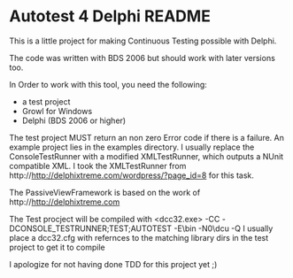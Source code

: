 Autotest 4 Delphi README
===

This is a little project for making Continuous Testing possible with Delphi.

The code was written with BDS 2006 but should work with later versions too.

In Order to work with this tool, you need the following:

* a test project
* Growl for Windows
* Delphi (BDS 2006 or higher)

The test project MUST return an non zero Error code if there is a failure.
An example project lies in the examples directory.
I usually replace the ConsoleTestRunner with a modified XMLTestRunner, which
outputs a NUnit compatible XML. 
I took the XMLTestRunner from http://http://delphixtreme.com/wordpress/?page_id=8
for this task.

The PassiveViewFramework is based on the work of http://http://delphixtreme.com

The Test procject will be compiled with 
<dcc32.exe> -CC -DCONSOLE_TESTRUNNER;TEST;AUTOTEST -E<path of testproject>\bin -N0<path of testproject>\dcu -Q <testproject>
I usually place a dcc32.cfg with refernces to the matching library dirs in the test project to get it to compile

I apologize for not having done TDD for this project yet ;)
